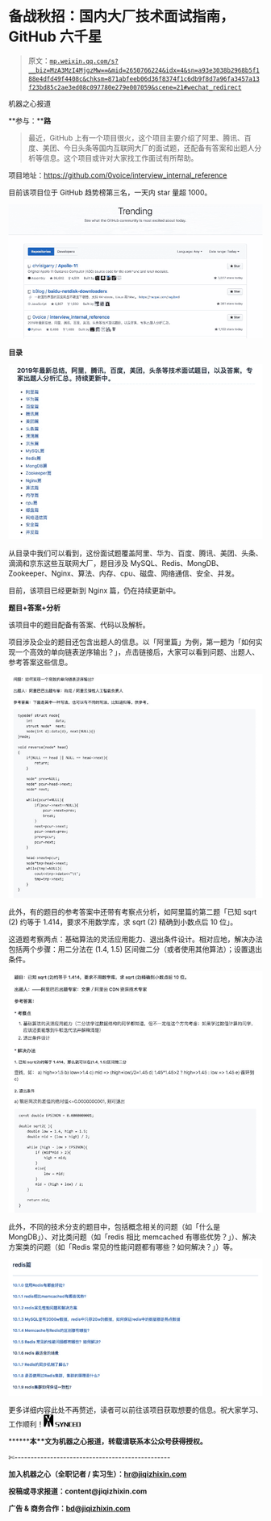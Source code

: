 # 备战秋招：国内大厂技术面试指南，GitHub 六千星

> 原文：[`mp.weixin.qq.com/s?__biz=MzA3MzI4MjgzMw==&mid=2650766224&idx=4&sn=a93e3038b2968b5f188e4dfd49f4408c&chksm=871abfeeb06d36f8374f1c6db9f8d7a96fa3457a13f23bd85c2ae3ed08c097780e279e007059&scene=21#wechat_redirect`](http://mp.weixin.qq.com/s?__biz=MzA3MzI4MjgzMw==&mid=2650766224&idx=4&sn=a93e3038b2968b5f188e4dfd49f4408c&chksm=871abfeeb06d36f8374f1c6db9f8d7a96fa3457a13f23bd85c2ae3ed08c097780e279e007059&scene=21#wechat_redirect)

机器之心报道

**参与：****路**

> 最近，GitHub 上有一个项目很火，这个项目主要介绍了阿里、腾讯、百度、美团、今日头条等国内互联网大厂的面试题，还配备有答案和出题人分析等信息。这个项目或许对大家找工作面试有所帮助。

项目地址：https://github.com/0voice/interview_internal_reference

目前该项目位于 GitHub 趋势榜第三名，一天内 star 量超 1000。

![](img/7a350166ab1a10fd9ffbb5ef6e698f76.jpg)

**目录**

![](img/d9f1fc8538fddee4d3091d5526f3e4e9.jpg)

从目录中我们可以看到，这份面试题覆盖阿里、华为、百度、腾讯、美团、头条、滴滴和京东这些互联网大厂，题目涉及 MySQL、Redis、MongDB、Zookeeper、Nginx、算法、内存、cpu、磁盘、网络通信、安全、并发。

目前，该项目已经更新到 Nginx 篇，仍在持续更新中。

**题目+答案+分析**

该项目中的题目配备有答案、代码以及解析。

项目涉及企业的题目还包含出题人的信息。以「阿里篇」为例，第一题为「如何实现一个高效的单向链表逆序输出？」，点击链接后，大家可以看到问题、出题人、参考答案这些信息。

![](img/d801b7d595a1844126f934dd38b8d257.jpg)

此外，有的题目的参考答案中还带有考察点分析，如阿里篇的第二题「已知 sqrt (2) 约等于 1.414，要求不用数学库，求 sqrt (2) 精确到小数点后 10 位」。

这道题考察两点：基础算法的灵活应用能力、退出条件设计。相对应地，解决办法包括两个步骤：用二分法在 (1.4, 1.5) 区间做二分（或者使用其他算法）；设置退出条件。

![](img/699d987193beb2b2672f3af7cee718ac.jpg)

此外，不同的技术分支的题目中，包括概念相关的问题（如「什么是 MongDB」）、对比类问题（如「redis 相比 memcached 有哪些优势？」）、解决方案类的问题（如「Redis 常见的性能问题都有哪些？如何解决？」）等。

![](img/15768eeee7598e88b3fa3c623db6a3aa.jpg)

更多详细内容此处不再赘述，读者可以前往该项目获取想要的信息。祝大家学习、工作顺利！******![](img/98db554c57db91144fde9866558fb8c3.jpg)******

********本****文为机器之心报道，**转载请联系本公众号获得授权****。**

✄------------------------------------------------

**加入机器之心（全职记者 / 实习生）：hr@jiqizhixin.com**

**投稿或寻求报道：**content**@jiqizhixin.com**

**广告 & 商务合作：bd@jiqizhixin.com**